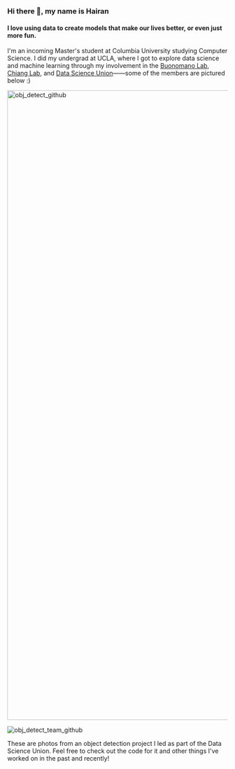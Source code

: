 ### Hi there 👋, my name is Hairan
#### I love using data to create models that make our lives better, or even just more fun. 

I'm an incoming Master's student at Columbia University studying Computer Science. I did my undergrad at UCLA, where I got to explore data science and machine learning through my involvement in the [Buonomano Lab](https://www.buonomanolab.com/), [Chiang Lab](https://www.uclahealth.org/departments/neurosurgery/research/research-scientists/jeffrey-chiang-phd), and [Data Science Union](https://datascienceunion.com/)——some of the members are pictured below :) 

<img width="1440" alt="obj_detect_github" src="https://github.com/user-attachments/assets/c77f8819-c165-4321-a272-96d5163f0f19">

![obj_detect_team_github](https://github.com/user-attachments/assets/857b37f7-022a-411c-8764-4fcf7aff4236)

These are photos from an object detection project I led as part of the Data Science Union. Feel free to check out the code for it and other things I've worked on in the past and recently!




